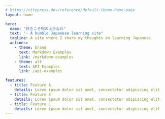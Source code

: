 ```yaml
---
# https://vitepress.dev/reference/default-theme-home-page
layout: home

hero:
  name: "好きこそ物の上手なれ"
  text: "- A humble Japanese learning site"
  tagline: A site where I share my thoughts on learning Japanese.
  actions:
    - theme: brand
      text: Markdown Examples
      link: /markdown-examples
    - theme: alt
      text: API Examples
      link: /api-examples

features:
  - title: Feature A
    details: Lorem ipsum dolor sit amet, consectetur adipiscing elit
  - title: Feature B
    details: Lorem ipsum dolor sit amet, consectetur adipiscing elit
  - title: Feature C
    details: Lorem ipsum dolor sit amet, consectetur adipiscing elit
---
```


